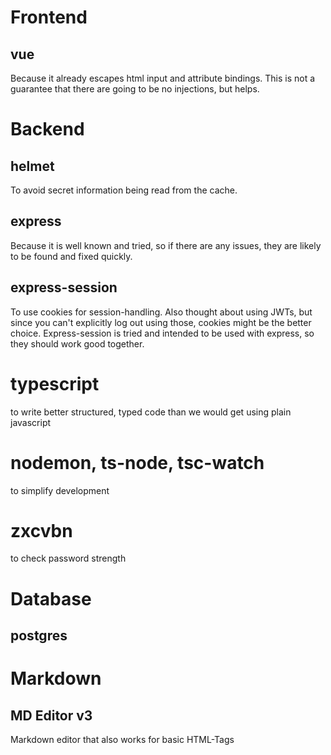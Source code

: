 # Frontend
## vue 
Because it already escapes html input and attribute bindings. This is not a guarantee that there are going 
to be no injections, but helps.

# Backend
## helmet
To avoid secret information being read from the cache.
## express
Because it is well known and tried, so if there are any issues, they are likely to be found and fixed quickly.
## express-session
To use cookies for session-handling. Also thought about using JWTs, but since you can't explicitly log out using those,
cookies might be the better choice.
Express-session is tried and intended to be used with express, so they should work good together. 
# typescript
to write better structured, typed code than we would get using plain javascript
# nodemon, ts-node, tsc-watch
to simplify development
# zxcvbn
to check password strength



# Database
## postgres

# Markdown
## MD Editor v3
Markdown editor that also works for basic HTML-Tags